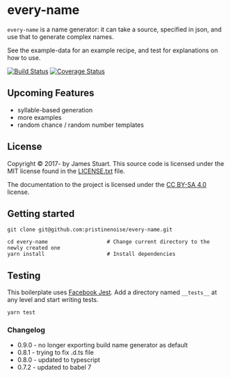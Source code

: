 # every-name
`every-name` is a name generator: it can take a source, specified in json, and use that to generate complex names.

See the example-data for an example recipe, and test for explanations on how to use.

[![Build Status](https://travis-ci.org/pristinenoise/every-name.svg?branch=master)](https://travis-ci.org/pristinenoise/every-name)
[![Coverage Status](https://coveralls.io/repos/github/pristinenoise/every-name/badge.svg?branch=master)](https://coveralls.io/github/pristinenoise/every-name?branch=master)

## Upcoming Features

* syllable-based generation
* more examples
* random chance / random number templates

## License

Copyright © 2017- by James Stuart. This source code is licensed under the MIT license found in
the [LICENSE.txt](https://github.com/pristinenoise/every-name/blob/master/LICENSE.txt) file.

The documentation to the project is licensed under the [CC BY-SA 4.0](http://creativecommons.org/licenses/by-sa/4.0/)
license.

## Getting started

```
git clone git@github.com:pristinenoise/every-name.git

cd every-name                   # Change current directory to the newly created one
yarn install                    # Install dependencies
```

## Testing

This boilerplate uses [Facebook Jest](https://facebook.github.io/jest/). Add a
directory named `__tests__` at any level and start writing tests.

```
yarn test
```

### Changelog

* 0.9.0 - no longer exporting build name generator as default
* 0.8.1 - trying to fix .d.ts file
* 0.8.0  - updated to typescript
* 0.7.2  - updated to babel 7
